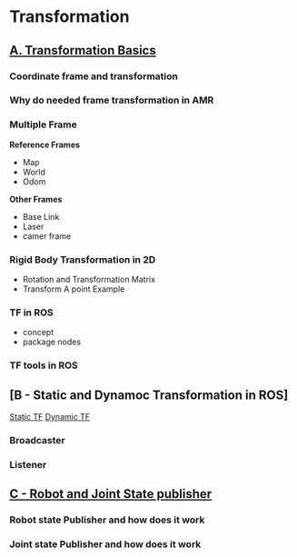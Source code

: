 # Transformation

## [A. Transformation Basics](A.%20Transformation%20Basics/Transformations_and_Frames.md)

### Coordinate frame and transformation

### Why do needed frame transformation in AMR

### Multiple Frame

**Reference Frames**

- Map
- World
- Odom

**Other Frames**

- Base Link
- Laser
- camer frame

### Rigid Body Transformation in 2D

- Rotation and Transformation Matrix
- Transform A point Example

### TF in ROS

- concept
- package nodes

### TF tools in ROS

## [B -  Static and Dynamoc Transformation in ROS]

[Static TF](Transformation_Basics_and_Stactic_Transforms/Static.md)
[Dynamic TF](Transformation_Basics_and_Stactic_Transforms/Static.md)


### Broadcaster

### Listener

## [C - Robot and Joint State publisher](robot_joint_state_publisher/robot_joint_state_publisher.md)

### Robot state Publisher and how does it work

### Joint state Publisher and how does it work

